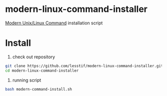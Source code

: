 # modern-linux-command-installer

[Modern Unix/Linux Command](https://github.com/ibraheemdev/modern-unix) installation script

# Install

1. check out repository

 ```bash
 git clone https://github.com/lesstif/modern-linux-command-installer.git
 cd modern-linux-command-installer
 ```

1. running script

 ```bash
 bash modern-command-install.sh
 ```